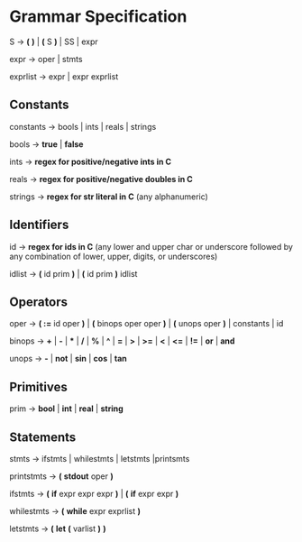 Grammar Specification
=====================
S -> __(__ __)__ | __(__ S __)__ | SS | expr

expr -> oper | stmts

exprlist -> expr | expr exprlist

Constants
---------
constants -> bools | ints | reals | strings

bools -> __true__ | __false__

ints -> __regex for positive/negative ints in C__

reals -> __regex for positive/negative doubles in C__

strings -> __regex for str literal in C__ (any alphanumeric)

Identifiers
-----------
id -> __regex for ids in C__ (any lower and upper char or underscore followed by any combination of lower, upper, digits, or underscores)

idlist -> __(__ id prim __)__ | __(__ id prim __)__ idlist

Operators
---------
oper -> __( :=__ id oper __)__ | __(__ binops oper oper __)__ | __(__ unops oper __)__ | constants | id

binops -> __+__ | __-__ | __*__ | __/__ | __%__ | __^__ | __=__ | __>__ | __>=__ | __<__ | __<=__ | __!=__ | __or__ | __and__

unops -> __-__ | __not__ | __sin__ | __cos__ | __tan__

Primitives
----------
prim -> __bool__ | __int__ | __real__ | __string__

Statements
----------
stmts -> ifstmts | whilestmts | letstmts |printsmts

printstmts -> __(__ __stdout__ oper __)__

ifstmts -> __(__ __if__ expr expr expr __)__ | __(__ __if__ expr expr __)__

whilestmts -> __(__ __while__ expr exprlist __)__

letstmts -> __(__ __let__ __(__ varlist __)__ __)__
